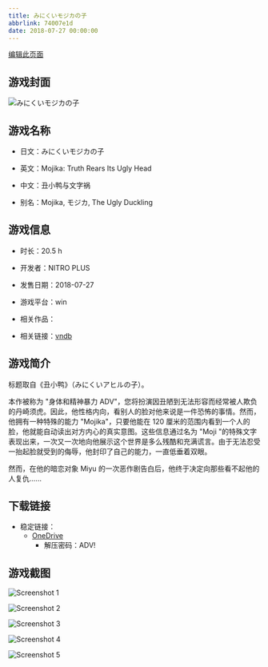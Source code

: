```yaml
---
title: みにくいモジカの子
abbrlink: 74007e1d
date: 2018-07-27 00:00:00
---
```

[编辑此页面](https://github.com/ACG-3/ADV3-source/blob/main/source/_posts/games/%E3%81%BF%E3%81%AB%E3%81%8F%E3%81%84%E3%83%A2%E3%82%B8%E3%82%AB%E3%81%AE%E5%AD%90.md)

## 游戏封面

![みにくいモジカの子](https://pan.timero.xyz/d/onedrive/img_lib_001/%E3%81%BF%E3%81%AB%E3%81%8F%E3%81%84%E3%83%A2%E3%82%B8%E3%82%AB%E3%81%AE%E5%AD%90_cover.avif)


## 游戏名称

- 日文：みにくいモジカの子
- 英文：Mojika: Truth Rears Its Ugly Head
- 中文：丑小鸭与文字祸

- 别名：Mojika, モジカ, The Ugly Duckling


## 游戏信息

- 时长：20.5 h
- 开发者：NITRO PLUS
- 发售日期：2018-07-27
- 游戏平台：win
- 相关作品：

- 相关链接：[vndb](https://vndb.org/v21667)


## 游戏简介

标题取自《丑小鸭》（みにくいアヒルの子）。

本作被称为 "身体和精神暴力 ADV"，您将扮演因丑陋到无法形容而经常被人欺负的丹崎须虎。因此，他性格内向，看别人的脸对他来说是一件恐怖的事情。然而，他拥有一种特殊的能力 "Mojika"，只要他能在 120 厘米的范围内看到一个人的脸，他就能自动读出对方内心的真实意图。这些信息通过名为 "Moji "的特殊文字表现出来，一次又一次地向他展示这个世界是多么残酷和充满谎言。由于无法忍受一抬起脸就受到的侮辱，他封印了自己的能力，一直低垂着双眼。

然而，在他的暗恋对象 Miyu 的一次恶作剧告白后，他终于决定向那些看不起他的人复仇......




## 下载链接

- 稳定链接：
    - [OneDrive](https://pan.timero.xyz/onedrive/adv_lib_001/%E3%81%BF%E3%81%AB%E3%81%8F%E3%81%84%E3%83%A2%E3%82%B8%E3%82%AB%E3%81%AE%E5%AD%90)
        - 解压密码：ADV!



## 游戏截图


![Screenshot 1](https://pan.timero.xyz/d/onedrive/img_lib_001/%E3%81%BF%E3%81%AB%E3%81%8F%E3%81%84%E3%83%A2%E3%82%B8%E3%82%AB%E3%81%AE%E5%AD%90_Screenshot_1.avif)

![Screenshot 2](https://pan.timero.xyz/d/onedrive/img_lib_001/%E3%81%BF%E3%81%AB%E3%81%8F%E3%81%84%E3%83%A2%E3%82%B8%E3%82%AB%E3%81%AE%E5%AD%90_Screenshot_2.avif)

![Screenshot 3](https://pan.timero.xyz/d/onedrive/img_lib_001/%E3%81%BF%E3%81%AB%E3%81%8F%E3%81%84%E3%83%A2%E3%82%B8%E3%82%AB%E3%81%AE%E5%AD%90_Screenshot_3.avif)

![Screenshot 4](https://pan.timero.xyz/d/onedrive/img_lib_001/%E3%81%BF%E3%81%AB%E3%81%8F%E3%81%84%E3%83%A2%E3%82%B8%E3%82%AB%E3%81%AE%E5%AD%90_Screenshot_4.avif)

![Screenshot 5](https://pan.timero.xyz/d/onedrive/img_lib_001/%E3%81%BF%E3%81%AB%E3%81%8F%E3%81%84%E3%83%A2%E3%82%B8%E3%82%AB%E3%81%AE%E5%AD%90_Screenshot_5.avif)

